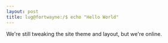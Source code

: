 ```yaml
---
layout: post
title: lug@fortwayne:/$ echo "Hello World"
---
```


We're still tweaking the site theme and layout, but we're online.
